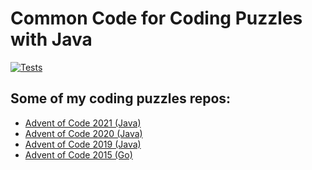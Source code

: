 # Common Code for Coding Puzzles with Java

[![Tests](https://github.com/jerchende/coding-puzzles-common/workflows/Tests/badge.svg?branch=master)](https://github.com/jerchende/coding-puzzles-common/actions?query=workflow%3ATests)

## Some of my coding puzzles repos:

* [Advent of Code 2021 (Java)](https://github.com/jerchende/advent-of-code-2021)
* [Advent of Code 2020 (Java)](https://github.com/jerchende/advent-of-code-2020)
* [Advent of Code 2019 (Java)](https://github.com/jerchende/advent-of-code-2019)
* [Advent of Code 2015 (Go)](https://github.com/jerchende/advent-of-code-2015)
 